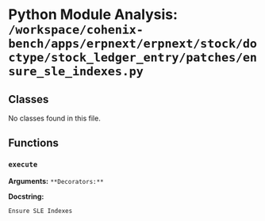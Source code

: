 # Python Module Analysis: `/workspace/cohenix-bench/apps/erpnext/erpnext/stock/doctype/stock_ledger_entry/patches/ensure_sle_indexes.py`

## Classes

No classes found in this file.


## Functions

### `execute`
**Arguments:** ``
**Decorators:** ``

**Docstring:**
```
Ensure SLE Indexes
```

